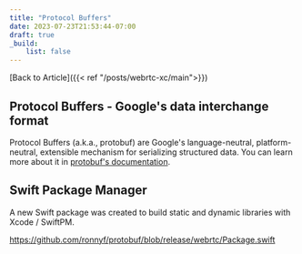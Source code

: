 ```yaml
---
title: "Protocol Buffers"
date: 2023-07-23T21:53:44-07:00
draft: true
_build:
    list: false
---
```


[Back to Article]({{< ref "/posts/webrtc-xc/main">}})

## Protocol Buffers - Google's data interchange format

Protocol Buffers (a.k.a., protobuf) are Google's language-neutral,
platform-neutral, extensible mechanism for serializing structured data. You
can learn more about it in [protobuf's documentation](https://protobuf.dev).

## Swift Package Manager

A new Swift package was created to build static and dynamic libraries with Xcode / SwiftPM.

https://github.com/ronnyf/protobuf/blob/release/webrtc/Package.swift

